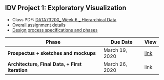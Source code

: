 ## IDV Project 1: Exploratory Visualization

- Class PDF: [DATA73200_ Week 6 _ Hierarchical Data](https://data73200fry.commons.gc.cuny.edu/files/2020/03/DATA73200_-Week-6-_-Hierarchical-Data.pdf)
- [Overall assignment details](https://data73200fry.commons.gc.cuny.edu/project-1-exploratory-visualization/)
- [Design process specifications and phases](https://data73200fry.commons.gc.cuny.edu/design-process-specifications/)

Phase | Due Date | View
--- | --- | ---
**Prospectus + sketches and mockups** | March 19, 2020 | [link](prospectus-sketches)
**Architecture, Final Data, + First Iteration** |  March 26, 2020 | link
